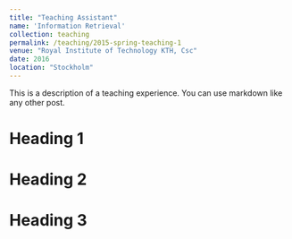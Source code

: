 ```yaml
---
title: "Teaching Assistant"
name: 'Information Retrieval'
collection: teaching
permalink: /teaching/2015-spring-teaching-1
venue: "Royal Institute of Technology KTH, Csc"
date: 2016
location: "Stockholm"
---
```


This is a description of a teaching experience. You can use markdown like any other post.

Heading 1
======

Heading 2
======

Heading 3
======

